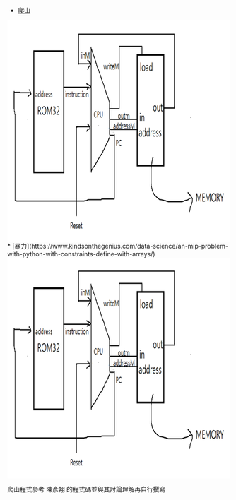 * [爬山](https://www.kindsonthegenius.com/data-science/an-mip-problem-with-python-with-constraints-define-with-arrays/)
<img src="https://github.com/owen4096/co109a/blob/master/05/computer.png" width="800" height="500"  align=center /> 
* [暴力](https://www.kindsonthegenius.com/data-science/an-mip-problem-with-python-with-constraints-define-with-arrays/)
<img src="https://github.com/owen4096/co109a/blob/master/05/computer.png" width="800" height="500"  align=center /> 

爬山程式參考 陳彥翔 的程式碼並與其討論理解再自行撰寫